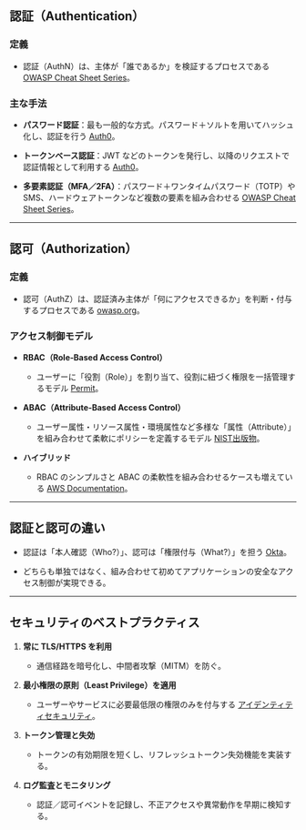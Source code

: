 ## 認証（Authentication）

### 定義

- 認証（AuthN）は、主体が「誰であるか」を検証するプロセスである [OWASP Cheat Sheet Series](https://cheatsheetseries.owasp.org/cheatsheets/Authentication_Cheat_Sheet.html?utm_source=chatgpt.com)。
    

### 主な手法

- **パスワード認証**：最も一般的な方式。パスワード＋ソルトを用いてハッシュ化し、認証を行う [Auth0](https://auth0.com/docs/authenticate?utm_source=chatgpt.com)。
    
- **トークンベース認証**：JWT などのトークンを発行し、以降のリクエストで認証情報として利用する [Auth0](https://auth0.com/docs/get-started/identity-fundamentals/authentication-and-authorization?utm_source=chatgpt.com)。
    
- **多要素認証（MFA／2FA）**：パスワード＋ワンタイムパスワード（TOTP）や SMS、ハードウェアトークンなど複数の要素を組み合わせる [OWASP Cheat Sheet Series](https://cheatsheetseries.owasp.org/cheatsheets/Multifactor_Authentication_Cheat_Sheet.html?utm_source=chatgpt.com)。
    

---

## 認可（Authorization）

### 定義

- 認可（AuthZ）は、認証済み主体が「何にアクセスできるか」を判断・付与するプロセスである [owasp.org](https://owasp.org/www-community/Access_Control?utm_source=chatgpt.com)。
    

### アクセス制御モデル

- **RBAC（Role‑Based Access Control）**
    
    - ユーザーに「役割（Role）」を割り当て、役割に紐づく権限を一括管理するモデル [Permit](https://www.permit.io/blog/rbac-vs-abac?utm_source=chatgpt.com)。
        
- **ABAC（Attribute‑Based Access Control）**
    
    - ユーザー属性・リソース属性・環境属性など多様な「属性（Attribute）」を組み合わせて柔軟にポリシーを定義するモデル [NIST出版物](https://nvlpubs.nist.gov/nistpubs/specialpublications/nist.sp.800-162.pdf?utm_source=chatgpt.com)。
        
- **ハイブリッド**
    
    - RBAC のシンプルさと ABAC の柔軟性を組み合わせるケースも増えている [AWS Documentation](https://docs.aws.amazon.com/prescriptive-guidance/latest/saas-multitenant-api-access-authorization/access-control-types.html?utm_source=chatgpt.com)。
        

---

## 認証と認可の違い

- 認証は「本人確認（Who?）」、認可は「権限付与（What?）」を担う [Okta](https://www.okta.com/identity-101/authentication-vs-authorization/?utm_source=chatgpt.com)。
    
- どちらも単独ではなく、組み合わせて初めてアプリケーションの安全なアクセス制御が実現できる。
    

---

## セキュリティのベストプラクティス

1. **常に TLS/HTTPS を利用**
    
    - 通信経路を暗号化し、中間者攻撃（MITM）を防ぐ。
        
2. **最小権限の原則（Least Privilege）を適用**
    
    - ユーザーやサービスに必要最低限の権限のみを付与する [アイデンティティセキュリティ](https://www.sailpoint.com/identity-library/difference-between-authentication-and-authorization?utm_source=chatgpt.com)。
        
3. **トークン管理と失効**
    
    - トークンの有効期限を短くし、リフレッシュトークン失効機能を実装する。
        
4. **ログ監査とモニタリング**
    
    - 認証／認可イベントを記録し、不正アクセスや異常動作を早期に検知する。
        
